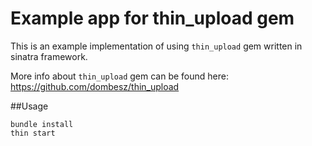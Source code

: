 # Example app for thin_upload gem

This is an example implementation of using `thin_upload` gem written in sinatra framework.

More info about `thin_upload` gem can be found here: https://github.com/dombesz/thin_upload

##Usage

    bundle install
    thin start
